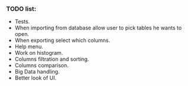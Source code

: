 ### TODO list:

- Tests.
- When importing from database allow user to pick tables he wants to open.
- When exporting select which columns.
- Help menu.
- Work on histogram.
- Columns filtration and sorting.
- Columns comparison.
- Big Data handling.
- Better look of UI.
